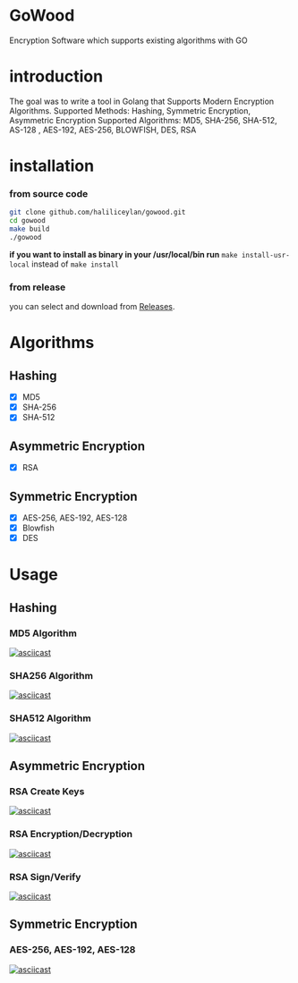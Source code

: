 # GoWood
Encryption Software which supports existing algorithms with GO


# introduction

The goal was to write a tool in Golang that Supports Modern Encryption Algorithms.
Supported Methods: Hashing, Symmetric Encryption, Asymmetric Encryption
Supported Algorithms: MD5, SHA-256, SHA-512, AS-128 , AES-192, AES-256, BLOWFISH, DES, RSA
 

# installation

### from source code

```bash
git clone github.com/haliliceylan/gowood.git
cd gowood
make build
./gowood
```
**if you want to install as binary in your /usr/local/bin run** `make install-usr-local` instead of `make install`


### from release

you can select and download from [Releases](https://github.com/haliliceylan/GoWood/releases).


# Algorithms

## Hashing
- [x] MD5
- [x] SHA-256
- [x] SHA-512

## Asymmetric Encryption
- [x] RSA

## Symmetric Encryption
- [X] AES-256, AES-192, AES-128
- [x] Blowfish
- [x] DES

# Usage
## Hashing
### MD5 Algorithm
[![asciicast](https://asciinema.org/a/AHP5AEpsbEWjXTolpSD11f7nU.svg)](https://asciinema.org/a/AHP5AEpsbEWjXTolpSD11f7nU)

### SHA256 Algorithm
[![asciicast](https://asciinema.org/a/5fBN5P1c2mG9YWIkjViTV1Go2.svg)](https://asciinema.org/a/5fBN5P1c2mG9YWIkjViTV1Go2)

### SHA512 Algorithm
[![asciicast](https://asciinema.org/a/Rp6i4NafurUmmTfwtMCNAejiH.svg)](https://asciinema.org/a/Rp6i4NafurUmmTfwtMCNAejiH)

## Asymmetric Encryption

### RSA Create Keys
[![asciicast](https://asciinema.org/a/Fy8l8t52J1kZJkxoccmsQM1zf.svg)](https://asciinema.org/a/Fy8l8t52J1kZJkxoccmsQM1zf)

### RSA Encryption/Decryption
[![asciicast](https://asciinema.org/a/4RZ0kGLPtH2N2qjF6DAMxnXWo.svg)](https://asciinema.org/a/4RZ0kGLPtH2N2qjF6DAMxnXWo)

### RSA Sign/Verify
[![asciicast](https://asciinema.org/a/Lri56t4of0I50DpB5vS9PLyHs.svg)](https://asciinema.org/a/Lri56t4of0I50DpB5vS9PLyHs)

## Symmetric Encryption

### AES-256, AES-192, AES-128
[![asciicast](https://asciinema.org/a/jZqzuudfunKW3uTWfK51Q8vwp.svg)](https://asciinema.org/a/jZqzuudfunKW3uTWfK51Q8vwp)